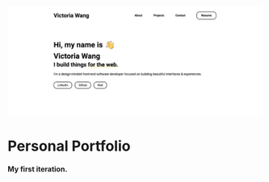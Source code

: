 <img src="screenshot.png" alt="Gatsby Theme Portfolio Minimal Screenshot" width="700" />

# Personal Portfolio

#### My first iteration.